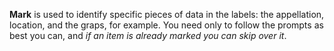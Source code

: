 **Mark** is used to identify specific pieces of data in the labels: the appellation, location, and the graps, for example. You need only to follow the prompts as best you can, and *if an item is already marked you can skip over it*. 

